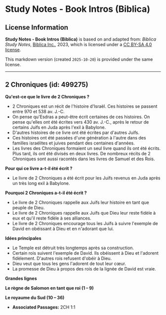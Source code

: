 # Study Notes - Book Intros (Biblica)

## License Information

**Study Notes - Book Intros (Biblica)** is based on and adapted from: _Biblica Study Notes_, [Biblica Inc.](https://www.biblica.com/), 2023, which is licensed under a [CC BY-SA 4.0 license](https://creativecommons.org/licenses/by-sa/4.0/legalcode.en).

This markdown version (created `2025-10-20`) is provided under the same license.



--------------------------------

## 2 Chroniques (id: 499275)

**Qu'est\-ce que le livre de 2 Chroniques ?**

* 2 Chroniques est un récit de l'histoire d'Israël. Ces histoires se passent entre 970 et 538 av. J.\-C.
* On pense qu'Esdras a peut\-être écrit certaines de ces histoires. On pense qu'elles ont été écrites vers 430 av. J.\-C., après le retour de certains Juifs en Juda après l'exil à Babylone.
* D'autres histoires de ce livre ont été écrites par d'autres Juifs.
* Ces histoires ont été passées d'une génération à l'autre dans des familles israélites et juives pendant des centaines d'années.
* Les livres des Chroniques formaient un seul livre quand ils ont été écrits. Plus tard, ils ont été divisés en deux livres. De nombreux récits de 2 Chroniques sont aussi racontés dans les livres de Samuel et des Rois.

**Pour qui ce livre a\-t\-il été écrit ?**

* Le livre de 2 Chroniques a été écrit pour les Juifs revenus en Juda après un très long exil à Babylone.

**Pourquoi 2 Chroniques a\-t\-il été écrit ?**

* Le livre de 2 Chroniques rappelle aux Juifs leur histoire en tant que peuple de Dieu.
* Le livre de 2 Chroniques rappelle aux Juifs que Dieu leur reste fidèle à eux et qu'il reste fidèle à ses alliances.
* Le livre de 2 Chroniques encourage tous les Juifs à suivre l'exemple de David en obéissant à Dieu et en n'adorant que lui.

**Idées principales**

* Le Temple est détruit très longtemps après sa construction.
* Certain rois suivent l'exemple de David. Ils obéissent à Dieu et l'adorent fidèlement. D'autres rois refusent d'obéir à Dieu.
* Dieu veut que tous les gens l'adorent de tout leur cœur.
* La promesse de Dieu à propos des rois de la lignée de David est vraie.

**Grandes lignes**

**Le règne de Salomon en tant que roi (1 – 9\)**

**Le royaume du Sud (10 – 36\)**

* **Associated Passages:** 2CH 1:1

